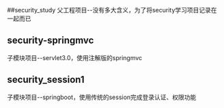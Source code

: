 ##security_study
父工程项目--没有多大含义，为了将security学习项目记录在一起而已

## security-springmvc
子模块项目--servlet3.0，使用注解版的springmvc

## security_session1
子模块项目--springboot，使用传统的session完成登录认证、权限功能 

